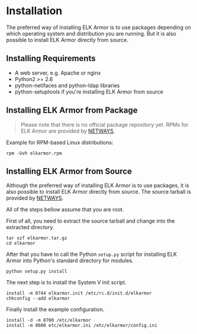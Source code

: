 # Installation

The preferred way of installing ELK Armor is to use packages depending on which operating
system and distribution you are running. But it is also possible to install ELK Armor directly from source.

## <a id="installing-requirements"></a> Installing Requirements

* A web server, e.g. Apache or nginx
* Python2 >= 2.6
* python-netifaces and python-ldap libraries
* python-setuptools if you're installing ELK Armor from source

## Installing ELK Armor from Package

> Please note that there is no official package repository yet.
> RPMs for ELK Armor are provided by [NETWAYS](https://www.netways.de/).

Example for RPM-based Linux distributions:
````
rpm -Uvh elkarmor.rpm
````

## Installing ELK Armor from Source

Although the preferred way of installing ELK Armor is to use packages, it is also possible to install ELK Armor
directly from source. The source tarball is provided by [NETWAYS](https://www.netways.de/).

All of the steps bellow assume that you are root.

First of all, you need to extract the source tarball and change into the extracted directory.

````
tar xzf elkarmor.tar.gz
cd elkarmor
````

After that you have to call the Python `setup.py` script for installing ELK Armor into Python's standard directory for
modules.

````
python setup.py install
````

The next step is to install the System V init script.

````
install -m 0744 elkarmor.init /etc/rc.d/init.d/elkarmor
chkconfig --add elkarmor
````

Finally install the example configuration.

````
install -d -m 0700 /etc/elkarmor
install -m 0600 etc/elkarmor.ini /etc/elkarmor/config.ini
````

